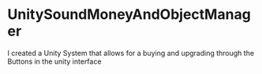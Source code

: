 # UnitySoundMoneyAndObjectManager
I created a Unity System that allows for a buying and upgrading through the Buttons in the unity interface 
